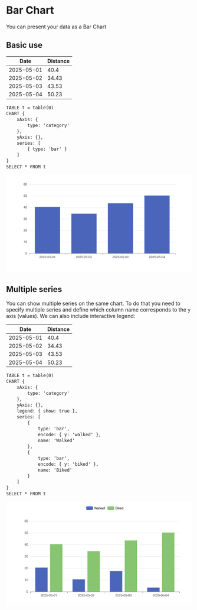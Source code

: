 # Bar Chart
You can present your data as a Bar Chart

## Basic use

| Date       | Distance |
| ---------- | -------- |
| 2025-05-01 | 40.4     |
| 2025-05-02 | 34.43    |
| 2025-05-03 | 43.53    |
| 2025-05-04 | 50.23    |

```sqlseal
TABLE t = table(0)
CHART {
	xAxis: {
		type: 'category'
	},
	yAxis: {},
	series: [
		{ type: 'bar' }
	]
}
SELECT * FROM t
```

![bar chart example](bar-chart.png)

## Multiple series
You can show multiple series on the same chart. To do that you need to specify multiple series and define which column name corresponds to the `y` axis (values). We can also include interactive legend:



| Date       | Distance |
| ---------- | -------- |
| 2025-05-01 | 40.4     |
| 2025-05-02 | 34.43    |
| 2025-05-03 | 43.53    |
| 2025-05-04 | 50.23    |

```sqlseal
TABLE t = table(0)
CHART {
	xAxis: {
		type: 'category'
	},
	yAxis: {},
	legend: { show: true },
	series: [
		{
			type: 'bar', 
			encode: { y: 'walked' },
			name: 'Walked'
		},
		{
			type: 'bar', 
			encode: { y: 'biked' },
			name: 'Biked'
		}
	]
}
SELECT * FROM t
```

![bar chart multi](bar-chart-multi.png)